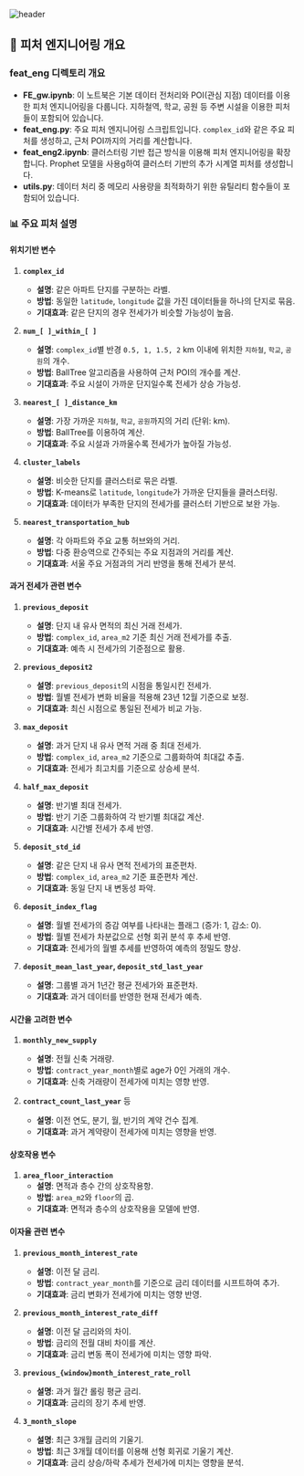 ![header](https://capsule-render.vercel.app/api?type=waving&color=0:EDDFE0,100:B7B7B7&width=max&height=175&section=header&text=EDA,피처엔지니어링&desc=수도권아파트-전세가예측모델&fontSize=30&fontColor=4A4947&&fontAlignY=40)

## 📂 피처 엔지니어링 개요

### feat_eng 디렉토리 개요

- **FE_gw.ipynb**: 이 노트북은 기본 데이터 전처리와 POI(관심 지점) 데이터를 이용한 피처 엔지니어링을 다룹니다. 지하철역, 학교, 공원 등 주변 시설을 이용한 피처들이 포함되어 있습니다.
- **feat_eng.py**: 주요 피처 엔지니어링 스크립트입니다. `complex_id`와 같은 주요 피처를 생성하고, 근처 POI까지의 거리를 계산합니다.
- **feat_eng2.ipynb**: 클러스터링 기반 접근 방식을 이용해 피처 엔지니어링을 확장합니다. Prophet 모델을 사용g하여 클러스터 기반의 추가 시계열 피처를 생성합니다.
- **utils.py**: 데이터 처리 중 메모리 사용량을 최적화하기 위한 유틸리티 함수들이 포함되어 있습니다.

### 📊 주요 피처 설명

#### 위치기반 변수

1. **`complex_id`**  
   - **설명**: 같은 아파트 단지를 구분하는 라벨.  
   - **방법**: 동일한 `latitude`, `longitude` 값을 가진 데이터들을 하나의 단지로 묶음.  
   - **기대효과**: 같은 단지의 경우 전세가가 비슷할 가능성이 높음.  

2. **`num_[ ]_within_[ ]`**  
   - **설명**: `complex_id`별 반경 `0.5, 1, 1.5, 2` km 이내에 위치한 `지하철`, `학교`, `공원`의 개수.  
   - **방법**: BallTree 알고리즘을 사용하여 근처 POI의 개수를 계산.  
   - **기대효과**: 주요 시설이 가까운 단지일수록 전세가 상승 가능성.  

3. **`nearest_[ ]_distance_km`**  
   - **설명**: 가장 가까운 `지하철`, `학교`, `공원`까지의 거리 (단위: km).  
   - **방법**: BallTree를 이용하여 계산.  
   - **기대효과**: 주요 시설과 가까울수록 전세가가 높아질 가능성.  

4. **`cluster_labels`**  
   - **설명**: 비슷한 단지를 클러스터로 묶은 라벨.  
   - **방법**: K-means로 `latitude`, `longitude`가 가까운 단지들을 클러스터링.  
   - **기대효과**: 데이터가 부족한 단지의 전세가를 클러스터 기반으로 보완 가능.  

5. **`nearest_transportation_hub`**  
   - **설명**: 각 아파트와 주요 교통 허브와의 거리.  
   - **방법**: 다중 환승역으로 간주되는 주요 지점과의 거리를 계산.  
   - **기대효과**: 서울 주요 거점과의 거리 반영을 통해 전세가 분석.  

#### 과거 전세가 관련 변수

1. **`previous_deposit`**  
   - **설명**: 단지 내 유사 면적의 최신 거래 전세가.  
   - **방법**: `complex_id`, `area_m2` 기준 최신 거래 전세가를 추출.  
   - **기대효과**: 예측 시 전세가의 기준점으로 활용.  

2. **`previous_deposit2`**  
   - **설명**: `previous_deposit`의 시점을 통일시킨 전세가.  
   - **방법**: 월별 전세가 변화 비율을 적용해 23년 12월 기준으로 보정.  
   - **기대효과**: 최신 시점으로 통일된 전세가 비교 가능.  

3. **`max_deposit`**  
   - **설명**: 과거 단지 내 유사 면적 거래 중 최대 전세가.  
   - **방법**: `complex_id`, `area_m2` 기준으로 그룹화하여 최대값 추출.  
   - **기대효과**: 전세가 최고치를 기준으로 상승세 분석.  

4. **`half_max_deposit`**  
   - **설명**: 반기별 최대 전세가.  
   - **방법**: 반기 기준 그룹화하여 각 반기별 최대값 계산.  
   - **기대효과**: 시간별 전세가 추세 반영.  

5. **`deposit_std_id`**  
   - **설명**: 같은 단지 내 유사 면적 전세가의 표준편차.  
   - **방법**: `complex_id`, `area_m2` 기준 표준편차 계산.  
   - **기대효과**: 동일 단지 내 변동성 파악.  

6. **`deposit_index_flag`**  
   - **설명**: 월별 전세가의 증감 여부를 나타내는 플래그 (증가: 1, 감소: 0).  
   - **방법**: 월별 전세가 차분값으로 선형 회귀 분석 후 추세 반영.  
   - **기대효과**: 전세가의 월별 추세를 반영하여 예측의 정밀도 향상.  

7. **`deposit_mean_last_year`, `deposit_std_last_year`**  
   - **설명**: 그룹별 과거 1년간 평균 전세가와 표준편차.  
   - **기대효과**: 과거 데이터를 반영한 현재 전세가 예측.  

#### 시간을 고려한 변수

1. **`monthly_new_supply`**  
   - **설명**: 전월 신축 거래량.  
   - **방법**: `contract_year_month`별로 age가 0인 거래의 개수.  
   - **기대효과**: 신축 거래량이 전세가에 미치는 영향 반영.  

2. **`contract_count_last_year`** 등  
   - **설명**: 이전 연도, 분기, 월, 반기의 계약 건수 집계.  
   - **기대효과**: 과거 계약량이 전세가에 미치는 영향을 반영.  

#### 상호작용 변수

1. **`area_floor_interaction`**  
   - **설명**: 면적과 층수 간의 상호작용항.  
   - **방법**: `area_m2`와 `floor`의 곱.  
   - **기대효과**: 면적과 층수의 상호작용을 모델에 반영.  

#### 이자율 관련 변수

1. **`previous_month_interest_rate`**  
   - **설명**: 이전 달 금리.  
   - **방법**: `contract_year_month`를 기준으로 금리 데이터를 시프트하여 추가.  
   - **기대효과**: 금리 변화가 전세가에 미치는 영향 반영.  

2. **`previous_month_interest_rate_diff`**  
   - **설명**: 이전 달 금리와의 차이.  
   - **방법**: 금리의 전월 대비 차이를 계산.  
   - **기대효과**: 금리 변동 폭이 전세가에 미치는 영향 파악.  

3. **`previous_{window}month_interest_rate_roll`**  
   - **설명**: 과거 월간 롤링 평균 금리.  
   - **기대효과**: 금리의 장기 추세 반영.  

4. **`3_month_slope`**  
   - **설명**: 최근 3개월 금리의 기울기.  
   - **방법**: 최근 3개월 데이터를 이용해 선형 회귀로 기울기 계산.  
   - **기대효과**: 금리 상승/하락 추세가 전세가에 미치는 영향을 분석.  


